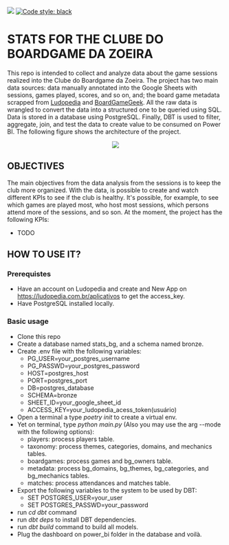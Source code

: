 [![](https://img.shields.io/static/v1?label=python&message=3.11&color=blue&logo=python)](https://www.python.org/downloads/release/python-3110/)
[![Code style: black](https://img.shields.io/badge/code%20style-black-000000.svg)](https://github.com/psf/black)

# STATS FOR THE CLUBE DO BOARDGAME DA ZOEIRA

This repo is intended to collect and analyze data about the game sessions realized into the Clube do Boardgame da Zoeira. The project has two main data sources: data manually annotated into the Google Sheets with sessions, games played, scores, and so on, and; the board game metadata scrapped from [Ludopedia](https://ludopedia.com.br) and [BoardGameGeek](https://boardgamegeek.com/). All the raw data is wrangled to convert the data into a structured one to be queried using SQL. Data is stored in a database using PostgreSQL. Finally, DBT is used to filter, aggregate, join, and test the data to create value to be consumed on Power BI. The following figure shows the architecture of the project.

<p align="center" width="100%">
    <img src="https://github.com/guilhermenoronha/stats_bg/assets/2208226/17379177-1311-4b5c-a5b1-a4b4c6cd3d98"> 
</p>

## OBJECTIVES

The main objectives from the data analysis from the sessions is to keep the club more organized. With the data, is possible to create and watch different KPIs to see if the club is healthy. It's possible, for example, to see which games are played most, who host most sessions, which persons attend more of the sessions, and so son. At the moment, the project has the following KPIs:

- TODO   

## HOW TO USE IT?

### Prerequistes
- Have an account on Ludopedia and create and New App on https://ludopedia.com.br/aplicativos to get the access_key.
- Have PostgreSQL installed locally.

### Basic usage
- Clone this repo
- Create a database named stats_bg, and a schema named bronze.
- Create .env file with the following variables:
    - PG_USER=your_postgres_username
    - PG_PASSWD=your_postgres_password
    - HOST=postgres_host
    - PORT=postgres_port
    - DB=postgres_database
    - SCHEMA=bronze
    - SHEET_ID=your_google_sheet_id
    - ACCESS_KEY=your_ludopedia_acess_token(usuário)
- Open a terminal a type _poetry init_ to create a virtual env.
- Yet on terminal, type _python main.py_ (Also you may use the arg --mode with the following options):
    - players: process players table.
    - taxonomy: process themes, categories, domains, and mechanics tables.
    - boardgames: process games and bg_owners table.
    - metadata: process bg_domains, bg_themes, bg_categories, and bg_mechanics tables.
    - matches: process attendances and matches table.
- Export the following variables to the system to be used by DBT:
    - SET POSTGRES_USER=your_user
    - SET POSTGRES_PASSWD=your_password
- run _cd dbt_ command
- run _dbt deps_ to install DBT dependencies.
- run _dbt build_ command to build all models.
- Plug the dashboard on power_bi folder in the database and voilà.
